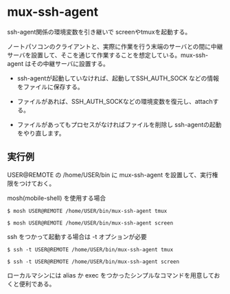 # mux-ssh-agent

ssh-agent関係の環境変数を引き継いで screenやtmuxを起動する。

ノートパソコンのクライアントと、実際に作業を行う末端のサーバとの間に中継サーバを設置して、そこを通じて作業することを想定している。mux-ssh-agent はその中継サーバに設置する。

* ssh-agentが起動していなければ、起動してSSH_AUTH_SOCK などの情報をファイルに保存する。

* ファイルがあれば、SSH_AUTH_SOCKなどの環境変数を復元し、attachする。

* ファイルがあってもプロセスがなければファイルを削除し ssh-agentの起動をやり直します。

## 実行例

USER@REMOTE の /home/USER/bin に mux-ssh-agent を設置して、実行権限をつけておく。

mosh(mobile-shell) を使用する場合

	$ mosh USER@REMOTE /home/USER/bin/mux-ssh-agent tmux

	$ mosh USER@REMOTE /home/USER/bin/mux-ssh-agent screen

ssh をつかって起動する場合は -t オプションが必要

	$ ssh -t USER@REMOTE /home/USER/bin/mux-ssh-agent tmux

	$ ssh -t USER@REMOTE /home/USER/bin/mux-ssh-agent screen

ローカルマシンには alias か exec をつかったシンプルなコマンドを用意しておくと便利である。
